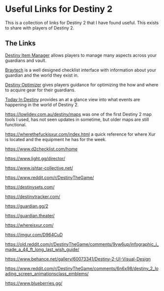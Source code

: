 # Useful Links for Destiny 2

This is a collection of links for Destiny 2 that I have found useful. This exists to share with players of Destiny 2.

## The Links

[Destiny Item Manager](https://app.destinyitemmanager.com/) allows players to manage many aspects across your guardians and vault.

[Braytech](https://bray.tech/) is a well designed checklist interface with information about your guardian and the world they exist in.

[Destiny Optimizer](https://destinyoptimizer.com/) gives players guidance for optimizing the how and where to acquire gear for their guardians.

[Today In Destiny](https://www.todayindestiny.com/) provides an at a glance view into what events are happening in the world of Destiny 2.

<https://lowlidev.com.au/destiny/maps> was one of the first Destiny 2 map tools I used, has not seen updates in sometime, but older maps are still functional.

<https://wherethefuckisxur.com/index.html> a quick reference for where Xur is located and the equipment he has for the week.

<https://www.d2checklist.com/home>

<https://www.light.gg/director/>

<https://www.ishtar-collective.net/>

<https://www.reddit.com/r/DestinyTheGame/>

<https://destinysets.com/>

<https://destinytracker.com/>

<https://guardian.gg/2>

<https://guardian.theater/>

<https://whereisxur.com/>

<https://imgur.com/D964CuD>

<https://old.reddit.com/r/DestinyTheGame/comments/9yw6up/infographic_i_made_a_44_ft_long_last_wish_guide/>

<https://www.behance.net/gallery/60073341/Destiny-2-UI-Visual-Design>

<https://www.reddit.com/r/DestinyTheGame/comments/6n6x98/destiny_2_loading_screen_animationsclass_emblems/>

<https://www.blueberries.gg/>
